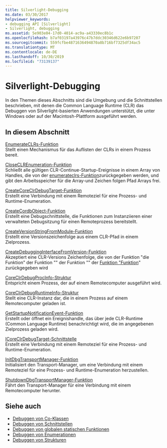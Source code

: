 ```yaml
---
title: Silverlight-Debugging
ms.date: 03/30/2017
helpviewer_keywords:
- debugging API [Silverlight]
- Silverlight, debugging
ms.assetid: 5e903e04-17d0-4014-ac9a-a43330ec8b1c
ms.openlocfilehash: b7af03197a43976c47b7ddc30346d622e6b97207
ms.sourcegitcommit: 559fcfbe4871636494870a8b716bf7325df34ac5
ms.translationtype: MT
ms.contentlocale: de-DE
ms.lasthandoff: 10/30/2019
ms.locfileid: "73139137"
---
```

# <a name="silverlight-debugging"></a>Silverlight-Debugging
In den Themen dieses Abschnitts sind die Umgebung und die Schnittstellen beschrieben, mit denen die Common Language Runtime (CLR) das Debuggen von Silverlight-basierten Anwendungen unterstützt, die unter Windows oder auf der Macintosh-Plattform ausgeführt werden.  
  
## <a name="in-this-section"></a>In diesem Abschnitt  
 [EnumerateCLRs-Funktion](../../../../docs/framework/unmanaged-api/debugging/enumerateclrs-function.md)  
 Stellt einen Mechanismus für das Auflisten der CLRs in einem Prozess bereit.  
  
 [CloseCLREnumeration-Funktion](../../../../docs/framework/unmanaged-api/debugging/closeclrenumeration-function.md)  
 Schließt alle gültigen CLR-Continue-Startup-Ereignisse in einem Array von Handles, die von der [enumerateclrs-Funktion](../../../../docs/framework/unmanaged-api/debugging/enumerateclrs-function.md)zurückgegeben werden, und gibt den Arbeitsspeicher für die Array-und Zeichen folgen Pfad Arrays frei.  
  
 [CreateCoreClrDebugTarget-Funktion](../../../../docs/framework/unmanaged-api/debugging/createcoreclrdebugtarget-function.md)  
 Erstellt eine Verbindung mit einem Remoteziel für eine Prozess- und Runtime-Enumeration.  
  
 [CreateCordbObject-Funktion](../../../../docs/framework/unmanaged-api/debugging/createcordbobject-function.md)  
 Erstellt eine Debugschnittstelle, die Funktionen zum Instanziieren einer verwalteten Debugsitzung für einen Remoteprozess bereitstellt.  
  
 [CreateVersionStringFromModule-Funktion](../../../../docs/framework/unmanaged-api/debugging/createversionstringfrommodule-function.md)  
 Erstellt eine Versionszeichenfolge aus einem CLR-Pfad in einem Zielprozess.  
  
 [CreateDebuggingInterfaceFromVersion-Funktion](../../../../docs/framework/unmanaged-api/debugging/createdebugginginterfacefromversion-function-for-silverlight.md)  
 Akzeptiert eine CLR-Versions Zeichenfolge, die von der Funktion "die Funktion" der Funktion "" der Funktion "" der [Funktion "Funktion](../../../../docs/framework/unmanaged-api/debugging/createversionstringfrommodule-function.md)" zurückgegeben wird  
  
 [CoreClrDebugProcInfo-Struktur](../../../../docs/framework/unmanaged-api/debugging/coreclrdebugprocinfo-structure.md)  
 Entspricht einem Prozess, der auf einem Remotecomputer ausgeführt wird.  
  
 [CoreClrDebugRuntimeInfo-Struktur](../../../../docs/framework/unmanaged-api/debugging/coreclrdebugruntimeinfo-structure.md)  
 Stellt eine CLR-Instanz dar, die in einem Prozess auf einem Remotecomputer geladen ist.  
  
 [GetStartupNotificationEvent-Funktion](../../../../docs/framework/unmanaged-api/debugging/getstartupnotificationevent-function.md)  
 Erstellt oder öffnet ein Ereignishandle, das über jede CLR-Runtime (Common Language Runtime) benachrichtigt wird, die im angegebenen Zielprozess geladen wird.  
  
 [ICoreClrDebugTarget-Schnittstelle](../../../../docs/framework/unmanaged-api/debugging/icoreclrdebugtarget-interface.md)  
 Erstellt eine Verbindung mit einem Remoteziel für eine Prozess- und Runtime-Enumeration.  
  
 [InitDbgTransportManager-Funktion](../../../../docs/framework/unmanaged-api/debugging/initdbgtransportmanager-function.md)  
 Initialisiert den Transport-Manager, um eine Verbindung mit einem Remoteziel für eine Prozess- und Runtime-Enumeration herzustellen.  
  
 [ShutdownDbgTransportManager-Funktion](../../../../docs/framework/unmanaged-api/debugging/shutdowndbgtransportmanager-function.md)  
 Fährt den Transport-Manager für eine Verbindung mit einem Remotecomputer herunter.  
  
## <a name="see-also"></a>Siehe auch

- [Debuggen von Co-Klassen](../../../../docs/framework/unmanaged-api/debugging/debugging-coclasses.md)
- [Debuggen von Schnittstellen](../../../../docs/framework/unmanaged-api/debugging/debugging-interfaces.md)
- [Debuggen von globalen statischen Funktionen](../../../../docs/framework/unmanaged-api/debugging/debugging-global-static-functions.md)
- [Debuggen von Enumerationen](../../../../docs/framework/unmanaged-api/debugging/debugging-enumerations.md)
- [Debuggen von Strukturen](../../../../docs/framework/unmanaged-api/debugging/debugging-structures.md)
